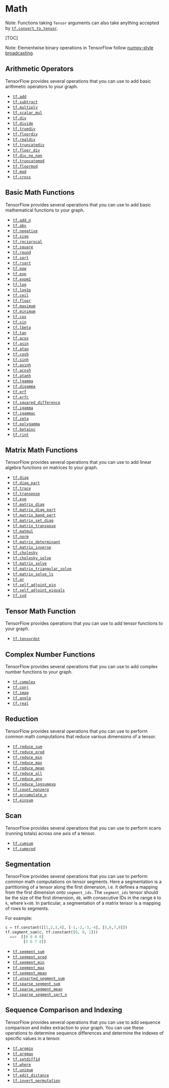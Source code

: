 # Math

Note: Functions taking `Tensor` arguments can also take anything accepted by
<a href="../../api_docs/python/tf/convert_to_tensor.md"><code>tf.convert_to_tensor</code></a>.

[TOC]

Note: Elementwise binary operations in TensorFlow follow [numpy-style
broadcasting](http://docs.scipy.org/doc/numpy/user/basics.broadcasting.html).

<h2 id="Arithmetic_Operators">Arithmetic Operators</h2>

TensorFlow provides several operations that you can use to add basic arithmetic
operators to your graph.

*   <a href="../../api_docs/python/tf/math/add.md"><code>tf.add</code></a>
*   <a href="../../api_docs/python/tf/subtract.md"><code>tf.subtract</code></a>
*   <a href="../../api_docs/python/tf/multiply.md"><code>tf.multiply</code></a>
*   <a href="../../api_docs/python/tf/scalar_mul.md"><code>tf.scalar_mul</code></a>
*   <a href="../../api_docs/python/tf/div.md"><code>tf.div</code></a>
*   <a href="../../api_docs/python/tf/divide.md"><code>tf.divide</code></a>
*   <a href="../../api_docs/python/tf/truediv.md"><code>tf.truediv</code></a>
*   <a href="../../api_docs/python/tf/floordiv.md"><code>tf.floordiv</code></a>
*   <a href="../../api_docs/python/tf/realdiv.md"><code>tf.realdiv</code></a>
*   <a href="../../api_docs/python/tf/truncatediv.md"><code>tf.truncatediv</code></a>
*   <a href="../../api_docs/python/tf/floor_div.md"><code>tf.floor_div</code></a>
*   <a href="../../api_docs/python/tf/div_no_nan.md"><code>tf.div_no_nan</code></a>
*   <a href="../../api_docs/python/tf/truncatemod.md"><code>tf.truncatemod</code></a>
*   <a href="../../api_docs/python/tf/floormod.md"><code>tf.floormod</code></a>
*   <a href="../../api_docs/python/tf/floormod.md"><code>tf.mod</code></a>
*   <a href="../../api_docs/python/tf/linalg/cross.md"><code>tf.cross</code></a>

<h2 id="Basic_Math_Functions">Basic Math Functions</h2>

TensorFlow provides several operations that you can use to add basic
mathematical functions to your graph.

*   <a href="../../api_docs/python/tf/add_n.md"><code>tf.add_n</code></a>
*   <a href="../../api_docs/python/tf/abs.md"><code>tf.abs</code></a>
*   <a href="../../api_docs/python/tf/negative.md"><code>tf.negative</code></a>
*   <a href="../../api_docs/python/tf/sign.md"><code>tf.sign</code></a>
*   <a href="../../api_docs/python/tf/math/reciprocal.md"><code>tf.reciprocal</code></a>
*   <a href="../../api_docs/python/tf/square.md"><code>tf.square</code></a>
*   <a href="../../api_docs/python/tf/round.md"><code>tf.round</code></a>
*   <a href="../../api_docs/python/tf/sqrt.md"><code>tf.sqrt</code></a>
*   <a href="../../api_docs/python/tf/math/rsqrt.md"><code>tf.rsqrt</code></a>
*   <a href="../../api_docs/python/tf/pow.md"><code>tf.pow</code></a>
*   <a href="../../api_docs/python/tf/math/exp.md"><code>tf.exp</code></a>
*   <a href="../../api_docs/python/tf/math/expm1.md"><code>tf.expm1</code></a>
*   <a href="../../api_docs/python/tf/math/log.md"><code>tf.log</code></a>
*   <a href="../../api_docs/python/tf/math/log1p.md"><code>tf.log1p</code></a>
*   <a href="../../api_docs/python/tf/math/ceil.md"><code>tf.ceil</code></a>
*   <a href="../../api_docs/python/tf/math/floor.md"><code>tf.floor</code></a>
*   <a href="../../api_docs/python/tf/math/maximum.md"><code>tf.maximum</code></a>
*   <a href="../../api_docs/python/tf/math/minimum.md"><code>tf.minimum</code></a>
*   <a href="../../api_docs/python/tf/math/cos.md"><code>tf.cos</code></a>
*   <a href="../../api_docs/python/tf/math/sin.md"><code>tf.sin</code></a>
*   <a href="../../api_docs/python/tf/lbeta.md"><code>tf.lbeta</code></a>
*   <a href="../../api_docs/python/tf/math/tan.md"><code>tf.tan</code></a>
*   <a href="../../api_docs/python/tf/math/acos.md"><code>tf.acos</code></a>
*   <a href="../../api_docs/python/tf/math/asin.md"><code>tf.asin</code></a>
*   <a href="../../api_docs/python/tf/math/atan.md"><code>tf.atan</code></a>
*   <a href="../../api_docs/python/tf/math/cosh.md"><code>tf.cosh</code></a>
*   <a href="../../api_docs/python/tf/math/sinh.md"><code>tf.sinh</code></a>
*   <a href="../../api_docs/python/tf/math/asinh.md"><code>tf.asinh</code></a>
*   <a href="../../api_docs/python/tf/math/acosh.md"><code>tf.acosh</code></a>
*   <a href="../../api_docs/python/tf/math/atanh.md"><code>tf.atanh</code></a>
*   <a href="../../api_docs/python/tf/math/lgamma.md"><code>tf.lgamma</code></a>
*   <a href="../../api_docs/python/tf/math/digamma.md"><code>tf.digamma</code></a>
*   <a href="../../api_docs/python/tf/erf.md"><code>tf.erf</code></a>
*   <a href="../../api_docs/python/tf/math/erfc.md"><code>tf.erfc</code></a>
*   <a href="../../api_docs/python/tf/math/squared_difference.md"><code>tf.squared_difference</code></a>
*   <a href="../../api_docs/python/tf/math/igamma.md"><code>tf.igamma</code></a>
*   <a href="../../api_docs/python/tf/math/igammac.md"><code>tf.igammac</code></a>
*   <a href="../../api_docs/python/tf/math/zeta.md"><code>tf.zeta</code></a>
*   <a href="../../api_docs/python/tf/math/polygamma.md"><code>tf.polygamma</code></a>
*   <a href="../../api_docs/python/tf/math/betainc.md"><code>tf.betainc</code></a>
*   <a href="../../api_docs/python/tf/math/rint.md"><code>tf.rint</code></a>

<h2 id="Matrix_Math_Functions">Matrix Math Functions</h2>

TensorFlow provides several operations that you can use to add linear algebra
functions on matrices to your graph.

*   <a href="../../api_docs/python/tf/linalg/tensor_diag.md"><code>tf.diag</code></a>
*   <a href="../../api_docs/python/tf/linalg/tensor_diag_part.md"><code>tf.diag_part</code></a>
*   <a href="../../api_docs/python/tf/trace.md"><code>tf.trace</code></a>
*   <a href="../../api_docs/python/tf/transpose.md"><code>tf.transpose</code></a>
*   <a href="../../api_docs/python/tf/eye.md"><code>tf.eye</code></a>
*   <a href="../../api_docs/python/tf/linalg/diag.md"><code>tf.matrix_diag</code></a>
*   <a href="../../api_docs/python/tf/linalg/diag_part.md"><code>tf.matrix_diag_part</code></a>
*   <a href="../../api_docs/python/tf/linalg/band_part.md"><code>tf.matrix_band_part</code></a>
*   <a href="../../api_docs/python/tf/linalg/set_diag.md"><code>tf.matrix_set_diag</code></a>
*   <a href="../../api_docs/python/tf/matrix_transpose.md"><code>tf.matrix_transpose</code></a>
*   <a href="../../api_docs/python/tf/matmul.md"><code>tf.matmul</code></a>
*   <a href="../../api_docs/python/tf/norm.md"><code>tf.norm</code></a>
*   <a href="../../api_docs/python/tf/linalg/det.md"><code>tf.matrix_determinant</code></a>
*   <a href="../../api_docs/python/tf/linalg/inv.md"><code>tf.matrix_inverse</code></a>
*   <a href="../../api_docs/python/tf/linalg/cholesky.md"><code>tf.cholesky</code></a>
*   <a href="../../api_docs/python/tf/cholesky_solve.md"><code>tf.cholesky_solve</code></a>
*   <a href="../../api_docs/python/tf/linalg/solve.md"><code>tf.matrix_solve</code></a>
*   <a href="../../api_docs/python/tf/linalg/triangular_solve.md"><code>tf.matrix_triangular_solve</code></a>
*   <a href="../../api_docs/python/tf/matrix_solve_ls.md"><code>tf.matrix_solve_ls</code></a>
*   <a href="../../api_docs/python/tf/linalg/qr.md"><code>tf.qr</code></a>
*   <a href="../../api_docs/python/tf/self_adjoint_eig.md"><code>tf.self_adjoint_eig</code></a>
*   <a href="../../api_docs/python/tf/self_adjoint_eigvals.md"><code>tf.self_adjoint_eigvals</code></a>
*   <a href="../../api_docs/python/tf/svd.md"><code>tf.svd</code></a>


<h2 id="Tensor_Math_Function">Tensor Math Function</h2>

TensorFlow provides operations that you can use to add tensor functions to your
graph.

*   <a href="../../api_docs/python/tf/tensordot.md"><code>tf.tensordot</code></a>


<h2 id="Complex_Number_Functions">Complex Number Functions</h2>

TensorFlow provides several operations that you can use to add complex number
functions to your graph.

*   <a href="../../api_docs/python/tf/complex.md"><code>tf.complex</code></a>
*   <a href="../../api_docs/python/tf/conj.md"><code>tf.conj</code></a>
*   <a href="../../api_docs/python/tf/imag.md"><code>tf.imag</code></a>
*   <a href="../../api_docs/python/tf/angle.md"><code>tf.angle</code></a>
*   <a href="../../api_docs/python/tf/real.md"><code>tf.real</code></a>


<h2 id="Reduction">Reduction</h2>

TensorFlow provides several operations that you can use to perform
common math computations that reduce various dimensions of a tensor.

*   <a href="../../api_docs/python/tf/reduce_sum.md"><code>tf.reduce_sum</code></a>
*   <a href="../../api_docs/python/tf/reduce_prod.md"><code>tf.reduce_prod</code></a>
*   <a href="../../api_docs/python/tf/reduce_min.md"><code>tf.reduce_min</code></a>
*   <a href="../../api_docs/python/tf/reduce_max.md"><code>tf.reduce_max</code></a>
*   <a href="../../api_docs/python/tf/reduce_mean.md"><code>tf.reduce_mean</code></a>
*   <a href="../../api_docs/python/tf/reduce_all.md"><code>tf.reduce_all</code></a>
*   <a href="../../api_docs/python/tf/reduce_any.md"><code>tf.reduce_any</code></a>
*   <a href="../../api_docs/python/tf/reduce_logsumexp.md"><code>tf.reduce_logsumexp</code></a>
*   <a href="../../api_docs/python/tf/count_nonzero.md"><code>tf.count_nonzero</code></a>
*   <a href="../../api_docs/python/tf/accumulate_n.md"><code>tf.accumulate_n</code></a>
*   <a href="../../api_docs/python/tf/einsum.md"><code>tf.einsum</code></a>

<h2 id="Scan">Scan</h2>

TensorFlow provides several operations that you can use to perform scans
(running totals) across one axis of a tensor.

*   <a href="../../api_docs/python/tf/cumsum.md"><code>tf.cumsum</code></a>
*   <a href="../../api_docs/python/tf/cumprod.md"><code>tf.cumprod</code></a>

<h2 id="Segmentation">Segmentation</h2>

TensorFlow provides several operations that you can use to perform common
math computations on tensor segments.
Here a segmentation is a partitioning of a tensor along
the first dimension, i.e. it  defines a mapping from the first dimension onto
`segment_ids`. The `segment_ids` tensor should be the size of
the first dimension, `d0`, with consecutive IDs in the range `0` to `k`,
where `k<d0`.
In particular, a segmentation of a matrix tensor is a mapping of rows to
segments.

For example:

```python
c = tf.constant([[1,2,3,4], [-1,-2,-3,-4], [5,6,7,8]])
tf.segment_sum(c, tf.constant([0, 0, 1]))
  ==>  [[0 0 0 0]
        [5 6 7 8]]
```

*   <a href="../../api_docs/python/tf/math/segment_sum.md"><code>tf.segment_sum</code></a>
*   <a href="../../api_docs/python/tf/math/segment_prod.md"><code>tf.segment_prod</code></a>
*   <a href="../../api_docs/python/tf/math/segment_min.md"><code>tf.segment_min</code></a>
*   <a href="../../api_docs/python/tf/math/segment_max.md"><code>tf.segment_max</code></a>
*   <a href="../../api_docs/python/tf/math/segment_mean.md"><code>tf.segment_mean</code></a>
*   <a href="../../api_docs/python/tf/math/unsorted_segment_sum.md"><code>tf.unsorted_segment_sum</code></a>
*   <a href="../../api_docs/python/tf/sparse_segment_sum.md"><code>tf.sparse_segment_sum</code></a>
*   <a href="../../api_docs/python/tf/sparse_segment_mean.md"><code>tf.sparse_segment_mean</code></a>
*   <a href="../../api_docs/python/tf/sparse_segment_sqrt_n.md"><code>tf.sparse_segment_sqrt_n</code></a>


<h2 id="Sequence_Comparison_and_Indexing">Sequence Comparison and Indexing</h2>

TensorFlow provides several operations that you can use to add sequence
comparison and index extraction to your graph. You can use these operations to
determine sequence differences and determine the indexes of specific values in
a tensor.

*   <a href="../../api_docs/python/tf/argmin.md"><code>tf.argmin</code></a>
*   <a href="../../api_docs/python/tf/argmax.md"><code>tf.argmax</code></a>
*   <a href="../../api_docs/python/tf/setdiff1d.md"><code>tf.setdiff1d</code></a>
*   <a href="../../api_docs/python/tf/where.md"><code>tf.where</code></a>
*   <a href="../../api_docs/python/tf/unique.md"><code>tf.unique</code></a>
*   <a href="../../api_docs/python/tf/edit_distance.md"><code>tf.edit_distance</code></a>
*   <a href="../../api_docs/python/tf/math/invert_permutation.md"><code>tf.invert_permutation</code></a>
